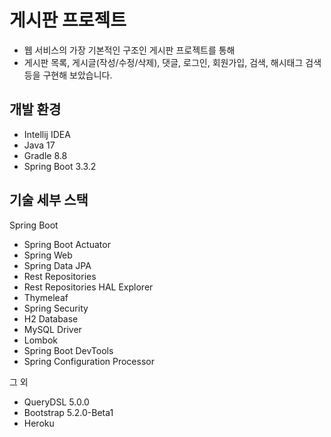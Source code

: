 # 게시판 프로젝트
* 웹 서비스의 가장 기본적인 구조인 게시판 프로젝트를 통해
* 게시판 목록, 게시글(작성/수정/삭제), 댓글, 로그인, 회원가입, 검색, 해시태그 검색 등을 구현해 보았습니다.
  

## 개발 환경

* Intellij IDEA
* Java 17
* Gradle 8.8
* Spring Boot 3.3.2

## 기술 세부 스택

Spring Boot

* Spring Boot Actuator
* Spring Web
* Spring Data JPA
* Rest Repositories
* Rest Repositories HAL Explorer
* Thymeleaf
* Spring Security
* H2 Database
* MySQL Driver
* Lombok
* Spring Boot DevTools
* Spring Configuration Processor

그 외

* QueryDSL 5.0.0
* Bootstrap 5.2.0-Beta1
* Heroku
